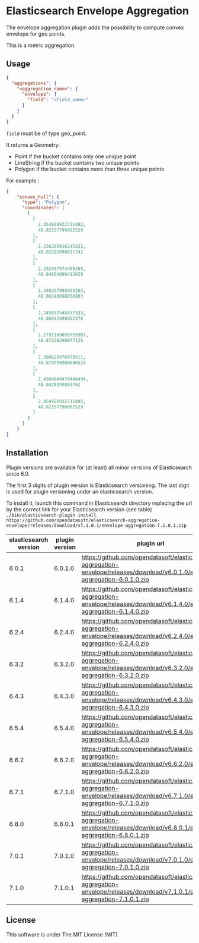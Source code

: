 Elasticsearch Envelope Aggregation
==================================

The envelope aggregation plugin adds the possibility to compute convex envelope for geo points.

This is a metric aggregation.

Usage
-----

```json
{
  "aggregations": {
    "<aggregation_name>": {
      "envelope": {
        "field": "<field_name>"
      }
    }
  }
}
```

`field` must be of type geo_point.

It returns a Geometry:

- Point if the bucket contains only one unique point
- LineString if the bucket contains two unique points
- Polygon if the bucket contains more than three unique points

For example :

```json
{
    "convex_hull": {
      "type": "Polygon",
      "coordinates": [
        [
          [
            2.454928932711482,
            48.82157796062529
          ],
          [
            2.336266916245222,
            48.82202098611742
          ],
          [
            2.252937974408269,
            48.84604096412659
          ],
          [
            2.240357995033264,
            48.86348098050803
          ],
          [
            2.245857948437333,
            48.86913998052478
          ],
          [
            2.2791109699755907,
            48.87238298077136
          ],
          [
            2.380628976970911,
            48.879756960086524
          ],
          [
            2.4384649470448494,
            48.8420399883762
          ],
          [
            2.454928932711482,
            48.82157796062529
          ]
        ]
      ]
    }
}
```

Installation
------------

Plugin versions are available for (at least) all minor versions of Elasticsearch since 6.0.

The first 3 digits of plugin version is Elasticsearch versioning. The last digit is used for plugin versioning under an elasticsearch version.

To install it, launch this command in Elasticsearch directory replacing the url by the correct link for your Elasticsearch version (see table)
`./bin/elasticsearch-plugin install https://github.com/opendatasoft/elasticsearch-aggregation-envelope/releases/download/v7.1.0.1/envelope-aggregation-7.1.0.1.zip`

| elasticsearch version | plugin version | plugin url |
| --------------------- | -------------- | ---------- |
| 6.0.1 | 6.0.1.0 | https://github.com/opendatasoft/elasticsearch-aggregation-envelope/releases/download/v6.0.1.0/envelope-aggregation-6.0.1.0.zip |
| 6.1.4 | 6.1.4.0 | https://github.com/opendatasoft/elasticsearch-aggregation-envelope/releases/download/v6.1.4.0/envelope-aggregation-6.1.4.0.zip |
| 6.2.4 | 6.2.4.0 | https://github.com/opendatasoft/elasticsearch-aggregation-envelope/releases/download/v6.2.4.0/envelope-aggregation-6.2.4.0.zip |
| 6.3.2 | 6.3.2.0 | https://github.com/opendatasoft/elasticsearch-aggregation-envelope/releases/download/v6.3.2.0/envelope-aggregation-6.3.2.0.zip |
| 6.4.3 | 6.4.3.0 | https://github.com/opendatasoft/elasticsearch-aggregation-envelope/releases/download/v6.4.3.0/envelope-aggregation-6.4.3.0.zip |
| 6.5.4 | 6.5.4.0 | https://github.com/opendatasoft/elasticsearch-aggregation-envelope/releases/download/v6.5.4.0/envelope-aggregation-6.5.4.0.zip |
| 6.6.2 | 6.6.2.0 | https://github.com/opendatasoft/elasticsearch-aggregation-envelope/releases/download/v6.6.2.0/envelope-aggregation-6.6.2.0.zip |
| 6.7.1 | 6.7.1.0 | https://github.com/opendatasoft/elasticsearch-aggregation-envelope/releases/download/v6.7.1.0/envelope-aggregation-6.7.1.0.zip |
| 6.8.0 | 6.8.0.1 | https://github.com/opendatasoft/elasticsearch-aggregation-envelope/releases/download/v6.8.0.1/envelope-aggregation-6.8.0.1.zip |
| 7.0.1 | 7.0.1.0 | https://github.com/opendatasoft/elasticsearch-aggregation-envelope/releases/download/v7.0.1.0/envelope-aggregation-7.0.1.0.zip |
| 7.1.0 | 7.1.0.1 | https://github.com/opendatasoft/elasticsearch-aggregation-envelope/releases/download/v7.1.0.1/envelope-aggregation-7.1.0.1.zip |



License
-------

This software is under The MIT License (MIT)